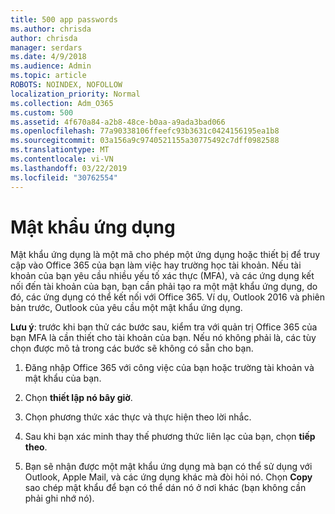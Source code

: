 ```yaml
---
title: 500 app passwords
ms.author: chrisda
author: chrisda
manager: serdars
ms.date: 4/9/2018
ms.audience: Admin
ms.topic: article
ROBOTS: NOINDEX, NOFOLLOW
localization_priority: Normal
ms.collection: Adm_O365
ms.custom: 500
ms.assetid: 4f670a84-a2b8-48ce-b0aa-a9ada3bad066
ms.openlocfilehash: 77a90338106ffeefc93b3631c0424156195ea1b8
ms.sourcegitcommit: 03a156a9c9740521155a30775492c7dff0982588
ms.translationtype: MT
ms.contentlocale: vi-VN
ms.lasthandoff: 03/22/2019
ms.locfileid: "30762554"
---
```

# <a name="app-passwords"></a>Mật khẩu ứng dụng

Mật khẩu ứng dụng là một mã cho phép một ứng dụng hoặc thiết bị để truy cập vào Office 365 của bạn làm việc hay trường học tài khoản. Nếu tài khoản của bạn yêu cầu nhiều yếu tố xác thực (MFA), và các ứng dụng kết nối đến tài khoản của bạn, bạn cần phải tạo ra một mật khẩu ứng dụng, do đó, các ứng dụng có thể kết nối với Office 365. Ví dụ, Outlook 2016 và phiên bản trước, Outlook của yêu cầu một mật khẩu ứng dụng.
  
 **Lưu ý**: trước khi bạn thử các bước sau, kiểm tra với quản trị Office 365 của bạn MFA là cần thiết cho tài khoản của bạn. Nếu nó không phải là, các tùy chọn được mô tả trong các bước sẽ không có sẵn cho bạn.
  
1. Đăng nhập Office 365 với công việc của bạn hoặc trường tài khoản và mật khẩu của bạn.
    
2. Chọn **thiết lập nó bây giờ**.
    
3. Chọn phương thức xác thực và thực hiện theo lời nhắc.
    
4. Sau khi bạn xác minh thay thế phương thức liên lạc của bạn, chọn **tiếp theo**.
    
5. Bạn sẽ nhận được một mật khẩu ứng dụng mà bạn có thể sử dụng với Outlook, Apple Mail, và các ứng dụng khác mà đòi hỏi nó. Chọn **Copy** sao chép mật khẩu để bạn có thể dán nó ở nơi khác (bạn không cần phải ghi nhớ nó). 
    

